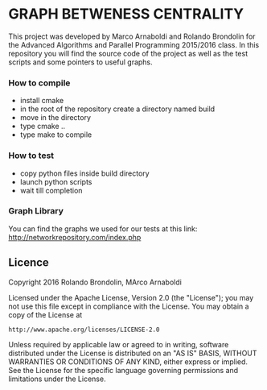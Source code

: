 # GRAPH BETWENESS CENTRALITY #

This project was developed by Marco Arnaboldi and Rolando Brondolin for the Advanced Algorithms and Parallel Programming 2015/2016 class. In this repository you will find the source code of the project as well as the test scripts and some pointers to useful graphs.

### How to compile ###
* install cmake
* in the root of the repository create a directory named build
* move in the directory
* type cmake ..
* type make to compile

### How to test ###
* copy python files inside build directory
* launch python scripts
* wait till completion

### Graph Library ###
You can find the graphs we used for our tests at this link: http://networkrepository.com/index.php

## Licence ##
Copyright 2016 Rolando Brondolin, MArco Arnaboldi

Licensed under the Apache License, Version 2.0 (the "License");
you may not use this file except in compliance with the License.
You may obtain a copy of the License at

    http://www.apache.org/licenses/LICENSE-2.0

Unless required by applicable law or agreed to in writing, software
distributed under the License is distributed on an "AS IS" BASIS,
WITHOUT WARRANTIES OR CONDITIONS OF ANY KIND, either express or implied.
See the License for the specific language governing permissions and
limitations under the License.
